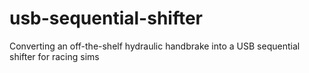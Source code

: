 # usb-sequential-shifter
Converting an off-the-shelf hydraulic handbrake into a USB sequential shifter for racing sims
